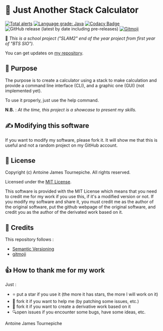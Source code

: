 # 🧮 Just Another Stack Calculator

[![Total alerts](https://img.shields.io/lgtm/alerts/g/AntoineJT/jasc.svg?logo=lgtm&logoWidth=18)](https://lgtm.com/projects/g/AntoineJT/jasc/alerts/) 
[![Language grade: Java](https://img.shields.io/lgtm/grade/java/g/AntoineJT/jasc.svg?logo=lgtm&logoWidth=18)](https://lgtm.com/projects/g/AntoineJT/jasc/context:java) 
[![Codacy Badge](https://api.codacy.com/project/badge/Grade/4f80841715e3436dad0800ac6bf72480)](https://www.codacy.com/manual/antoinejt.serveur/jasc?utm_source=github.com&amp;utm_medium=referral&amp;utm_content=AntoineJT/jasc&amp;utm_campaign=Badge_Grade) 
![GitHub release (latest by date including pre-releases)](https://img.shields.io/github/v/release/AntoineJT/jasc?include_prereleases&style=flat)
[![Gitmoji](https://img.shields.io/badge/gitmoji-%20😜%20😍-FFDD67.svg?style=flat)](https://gitmoji.carloscuesta.me)

🏫 *This is a school project ("SLAM2" end of the year project from first year of "BTS SIO").*

You can get updates on [my repository](https://github.com/AntoineJT/jasc/).

## 🥅 Purpose

The purpose is to create a calculator using a stack to make calculation and provide a command line interface (CLI), and a graphic one (GUI) (not implemented yet). 

To use it properly, just use the help command.

**N.B.** : *At the time, this project is a showcase to present my skills.*

## ✍️ Modifying this software

If you want to modify my software, please fork it. It will show me that this is useful and not a random project on my GitHub account.

## 📄 License

Copyright (c) Antoine James Tournepiche. All rights reserved.

Licensed under the [MIT License](https://github.com/AntoineJT/jasc/blob/master/LICENSE).

This software is provided with the MIT License which means that you need to credit me for my work if you use this, if it's a modified version or not.
If you modify my software and share it, you must credit me as the author of the original software, put the github webpage of the original software, and credit you as the author of the derivated work based on it.


## 📌 Credits

This repository follows :
- [Semantic Versioning](https://semver.org/)
- [gitmoji](https://gitmoji.carloscuesta.me/)

## 👍 How to thank me for my work

Just :
- ⭐️ put a star if you use it (the more it has stars, the more I will work on it)
- 🔀 fork it if you want to help me (by patching some issues, etc.)
- 🔀 fork it if you want to create a derivative work based on it
- 🔍open issues if you encounter some bugs, have some ideas, etc.

Antoine James Tournepiche
